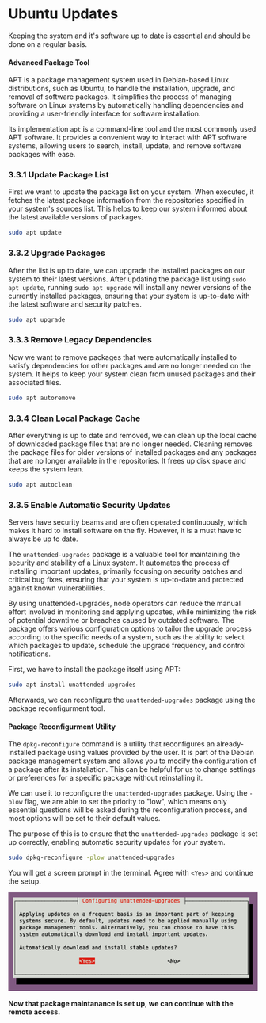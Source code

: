 # Ubuntu Updates

Keeping the system and it's software up to date is essential and should be done on a regular basis.

#### Advanced Package Tool

APT is a package management system used in Debian-based Linux distributions, such as Ubuntu, to handle the installation, upgrade, and removal of software packages. It simplifies the process of managing software on Linux systems by automatically handling dependencies and providing a user-friendly interface for software installation.

Its implementation `apt` is a command-line tool and the most commonly used APT software. It provides a convenient way to interact with APT software systems, allowing users to search, install, update, and remove software packages with ease.

### 3.3.1 Update Package List

First we want to update the package list on your system. When executed, it fetches the latest package information from the repositories specified in your system's sources list. This helps to keep our system informed about the latest available versions of packages.

```sh
sudo apt update
```

### 3.3.2 Upgrade Packages

After the list is up to date, we can upgrade the installed packages on our system to their latest versions. After updating the package list using `sudo apt update`, running `sudo apt upgrade` will install any newer versions of the currently installed packages, ensuring that your system is up-to-date with the latest software and security patches.

```sh
sudo apt upgrade
```

### 3.3.3 Remove Legacy Dependencies

Now we want to remove packages that were automatically installed to satisfy dependencies for other packages and are no longer needed on the system. It helps to keep your system clean from unused packages and their associated files.

```sh
sudo apt autoremove
```

### 3.3.4 Clean Local Package Cache

After everything is up to date and removed, we can clean up the local cache of downloaded package files that are no longer needed. Cleaning removes the package files for older versions of installed packages and any packages that are no longer available in the repositories. It frees up disk space and keeps the system lean.

```sh
sudo apt autoclean
```

### 3.3.5 Enable Automatic Security Updates

Servers have security beams and are often operated continuously, which makes it hard to install software on the fly. However, it is a must have to always be up to date.

The `unattended-upgrades` package is a valuable tool for maintaining the security and stability of a Linux system. It automates the process of installing important updates, primarily focusing on security patches and critical bug fixes, ensuring that your system is up-to-date and protected against known vulnerabilities.

By using unattended-upgrades, node operators can reduce the manual effort involved in monitoring and applying updates, while minimizing the risk of potential downtime or breaches caused by outdated software. The package offers various configuration options to tailor the upgrade process according to the specific needs of a system, such as the ability to select which packages to update, schedule the upgrade frequency, and control notifications.

First, we have to install the package itself using APT:

```sh
sudo apt install unattended-upgrades
```

Afterwards, we can reconfigure the `unattended-upgrades` package using the package reconfigurment tool.

#### Package Reconfigurment Utility

The `dpkg-reconfigure` command is a utility that reconfigures an already-installed package using values provided by the user. It is part of the Debian package management system and allows you to modify the configuration of a package after its installation. This can be helpful for us to change settings or preferences for a specific package without reinstalling it.

We can use it to reconfigure the `unattended-upgrades` package. Using the `-plow` flag, we are able to set the priority to "low", which means only essential questions will be asked during the reconfiguration process, and most options will be set to their default values.

The purpose of this is to ensure that the `unattended-upgrades` package is set up correctly, enabling automatic security updates for your system.

```sh
sudo dpkg-reconfigure -plow unattended-upgrades
```

You will get a screen prompt in the terminal. Agree with `<Yes>` and continue the setup.

![Auto Update Screen](/img/setup-autoupdate.png)

**Now that package maintanance is set up, we can continue with the remote access.**
